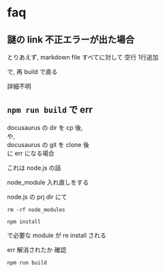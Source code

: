 
# faq


## 謎の link 不正エラーが出た場合

とりあえず,
markdown file すべてに対して 空行 1行追加

で, 再 build で直る

詳細不明


## `npm run build` で err

docusaurus の dir を cp 後,  
や,  
docusaurus の git を clone 後  
に err になる場合

これは node.js の話

node_module 入れ直しをする

node.js の prj dir にて

```
rm -rf node_modules
```

```
npm install
```

で必要な module が re install される

err 解消されたか 確認

```
npm run build
```


